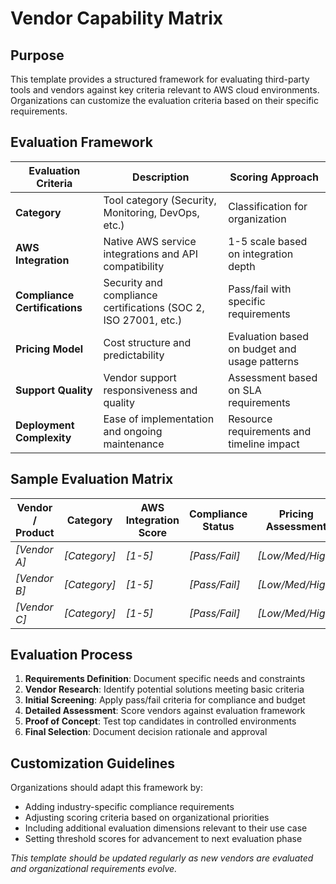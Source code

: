 # Vendor Capability Matrix

## Purpose

This template provides a structured framework for evaluating third-party tools and vendors against key criteria relevant to AWS cloud environments. Organizations can customize the evaluation criteria based on their specific requirements.

## Evaluation Framework

| Evaluation Criteria | Description | Scoring Approach |
|---------------------|-------------|------------------|
| **Category** | Tool category (Security, Monitoring, DevOps, etc.) | Classification for organization |
| **AWS Integration** | Native AWS service integrations and API compatibility | 1-5 scale based on integration depth |
| **Compliance Certifications** | Security and compliance certifications (SOC 2, ISO 27001, etc.) | Pass/fail with specific requirements |
| **Pricing Model** | Cost structure and predictability | Evaluation based on budget and usage patterns |
| **Support Quality** | Vendor support responsiveness and quality | Assessment based on SLA requirements |
| **Deployment Complexity** | Ease of implementation and ongoing maintenance | Resource requirements and timeline impact |

## Sample Evaluation Matrix

| Vendor / Product | Category | AWS Integration Score | Compliance Status | Pricing Assessment | Support Rating | Implementation Effort |
|------------------|----------|----------------------|-------------------|--------------------|--------------|--------------------|
| *[Vendor A]* | *[Category]* | *[1-5]* | *[Pass/Fail]* | *[Low/Med/High]* | *[1-5]* | *[Low/Med/High]* |
| *[Vendor B]* | *[Category]* | *[1-5]* | *[Pass/Fail]* | *[Low/Med/High]* | *[1-5]* | *[Low/Med/High]* |
| *[Vendor C]* | *[Category]* | *[1-5]* | *[Pass/Fail]* | *[Low/Med/High]* | *[1-5]* | *[Low/Med/High]* |

## Evaluation Process

1. **Requirements Definition**: Document specific needs and constraints
2. **Vendor Research**: Identify potential solutions meeting basic criteria
3. **Initial Screening**: Apply pass/fail criteria for compliance and budget
4. **Detailed Assessment**: Score vendors against evaluation framework
5. **Proof of Concept**: Test top candidates in controlled environments
6. **Final Selection**: Document decision rationale and approval

## Customization Guidelines

Organizations should adapt this framework by:
- Adding industry-specific compliance requirements
- Adjusting scoring criteria based on organizational priorities  
- Including additional evaluation dimensions relevant to their use case
- Setting threshold scores for advancement to next evaluation phase

*This template should be updated regularly as new vendors are evaluated and organizational requirements evolve.*

